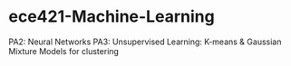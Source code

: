 # ece421-Machine-Learning
PA2: Neural Networks
PA3: Unsupervised Learning: K-means & Gaussian Mixture Models for clustering
